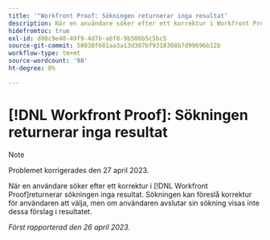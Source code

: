 ```yaml
---
title: '"Workfront Proof: Sökningen returnerar inga resultat'
description: När en användare söker efter ett korrektur i Workfront Proof returneras inga resultat. Sökningen kan föreslå korrektur för användaren att välja, men om användaren avslutar sin sökning visas inte dessa förslag i resultatet.
hidefromtoc: true
exl-id: d00c9e40-49f9-4d7b-a6f8-9b506b5c5bc5
source-git-commit: 58038f681aa3a13d307bf9318368b7d99696b12b
workflow-type: tm+mt
source-wordcount: '98'
ht-degree: 0%

---
```


# [!DNL Workfront Proof]: Sökningen returnerar inga resultat

>[!NOTE]
>
>Problemet korrigerades den 27 april 2023.

När en användare söker efter ett korrektur i [!DNL Workfront Proof]returnerar sökningen inga resultat. Sökningen kan föreslå korrektur för användaren att välja, men om användaren avslutar sin sökning visas inte dessa förslag i resultatet.

_Först rapporterad den 26 april 2023._
